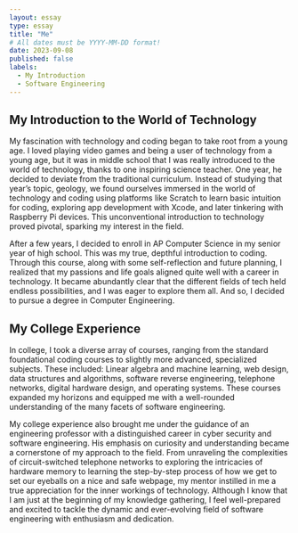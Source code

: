 ```yaml
---
layout: essay
type: essay
title: "Me"
# All dates must be YYYY-MM-DD format!
date: 2023-09-08
published: false
labels:
  - My Introduction
  - Software Engineering
---
```


## My Introduction to the World of Technology
My fascination with technology and coding began to take root from a young age. I loved playing video games and being a user of technology from a young age, but it was in middle school that I was really introduced to the world of technology, thanks to one inspiring science teacher. One year, he decided to deviate from the traditional curriculum. Instead of studying that year’s topic, geology, we found ourselves immersed in the world of technology and coding using platforms like Scratch to learn basic intuition for coding, exploring app development with Xcode, and later tinkering with Raspberry Pi devices. This unconventional introduction to technology proved pivotal, sparking my interest in the field.

After a few years, I decided to enroll in AP Computer Science in my senior year of high school. This was my true, depthful introduction to coding. Through this course, along with some self-reflection and future planning, I realized that my passions and life goals aligned quite well with a career in technology. It became abundantly clear that the different fields of tech held endless possibilities, and I was eager to explore them all. And so, I decided to pursue a degree in Computer Engineering.

## My College Experience
In college, I took a diverse array of courses, ranging from the standard foundational coding courses to slightly more advanced, specialized subjects. These included: Linear algebra and machine learning, web design, data structures and algorithms, software reverse engineering, telephone networks, digital hardware design, and operating systems. These courses expanded my horizons and equipped me with a well-rounded understanding of the many facets of software engineering.

My college experience also brought me under the guidance of an engineering professor with a distinguished career in cyber security and software engineering. His emphasis on curiosity and understanding became a cornerstone of my approach to the field. From unraveling the complexities of circuit-switched telephone networks to exploring the intricacies of hardware memory to learning the step-by-step process of how we get to set our eyeballs on a nice and safe webpage, my mentor instilled in me a true appreciation for the inner workings of technology. Although I know that I am just at the beginning of my knowledge gathering, I feel well-prepared and excited to tackle the dynamic and ever-evolving field of software engineering with enthusiasm and dedication.
